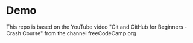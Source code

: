 # Demo

This repo is based on the YouTube video "Git and GitHub for Beginners - Crash Course" from the channel freeCodeCamp.org
